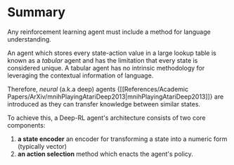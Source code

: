 # Summary

Any reinforcement learning agent must include a method for language understanding. 

An agent which stores every state-action value in a large lookup table is known as a *tabular* agent and has the limitation that every state is considered unique. A tabular agent has no intrinsic methodology for leveraging the contextual information of language. 

Therefore, *neural* (a.k.a deep) agents {[[References/Academic Papers/ArXiv/mnihPlayingAtariDeep2013|mnihPlayingAtariDeep2013]]} are introduced as they can transfer knowledge between similar states. 

To achieve this, a Deep-RL agent's architecture consists of two core components: 
1) **a state encoder** an encoder for transforming a state into a numeric form (typically vector)
2) **an action selection** method which enacts the agent's policy.
